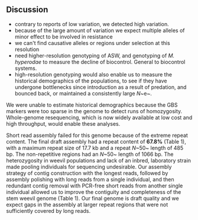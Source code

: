 ## Discussion

- contrary to reports of low variation, we detected high variation.
- because of the large amount of variation we expect multiple alleles of minor effect to be involved in resistance
- we can't find causative alleles or regions under selection at this resolution
- need higher-resolution genotyping of ASW, and genotyping of *M. hyperodae* to measure the decline of biocontrol. General to biocontrol systems.
- high-resolution genotyping would also enable us to measure the historical demographics of the populations, to see if they have undergone bottlenecks since introduction as a result of predation, and bounced back, or maintained a consistently large *N*~e~.

We were unable to estimate historical demographics because the GBS markers were too sparse in the genome to detect runs of homozygosity.
Whole-genome resequencing, which is now widely available at low cost and high throughput, would enable these analyses.


Short read assembly failed for this genome because of the extreme repeat content.
The final draft assembly had a repeat content of **67.8%** (Table 1), with a maximum repeat size of 17.7 kb and a repeat *N*~50~ length of 485 bp.
The non-repetitive regions had an *N*~50~ length of 1066 bp.
The heterozygosity in weevil populations and lack of an inbred, laboratory strain made pooling individuals for sequencing undesirable.
Our assembly strategy of contig construction with the longest reads, followed by assembly polishing with long reads from a single individual, and then redundant contig removal with PCR-free short reads from another single individual allowed us to improve the contiguity and completeness of the stem weevil genome (Table 1).
Our final genome is draft quality and we expect gaps in the assembly at larger repeat regions that were not sufficiently covered by long reads.

